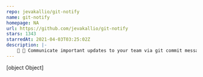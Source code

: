 ```yaml
---
repo: jevakallio/git-notify
name: git-notify
homepage: NA
url: https://github.com/jevakallio/git-notify
stars: 1343
starredAt: 2021-04-03T03:25:02Z
description: |-
    🙉 📣 Communicate important updates to your team via git commit messages
---
```


[object Object]
